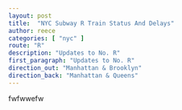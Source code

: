 ```yaml
---
layout: post
title:  "NYC Subway R Train Status And Delays"
author: reece
categories: [ "nyc" ]
route: "R"
description: "Updates to No. R"
first_paragraph: "Updates to No. R"
direction_out: "Manhattan & Brooklyn"
direction_back: "Manhattan & Queens"
---
```


fwfwwefw
